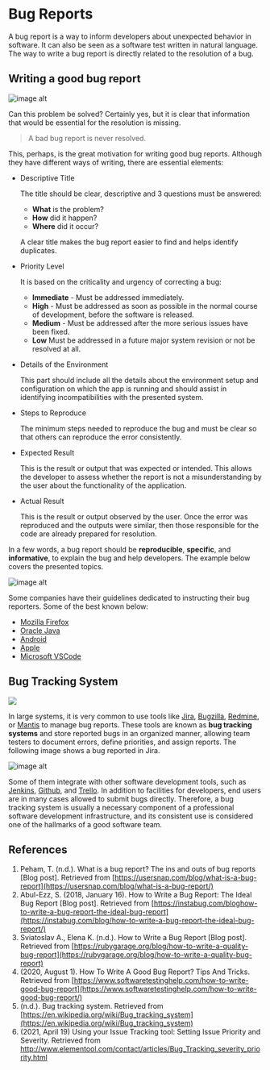 # Bug Reports

A bug report is a way to inform developers about unexpected behavior in software. It can also be seen as a software test written in natural language. The way to write a bug report is directly related to the resolution of a bug.

## Writing a good bug report

![image alt](../assets/bug_report/bug-report-twitter.png)

Can this problem be solved? Certainly yes, but it is clear that information that would be essential for the resolution is missing.

> A bad bug report is never resolved.
 
This, perhaps, is the great motivation for writing good bug reports. Although they have different ways of writing, there are essential elements:

* Descriptive Title

    The title should be clear, descriptive and 3 questions must be answered: 
    * **What** is the problem? 
    * **How** did it happen? 
    * **Where** did it occur? 
    
    A clear title makes the bug report easier to find and helps identify duplicates.

* Priority Level

    It is based on the criticality and urgency of correcting a bug:
    * **Immediate** - Must be addressed immediately.
    * **High** - Must be addressed as soon as possible in the normal course of development, before the software is released.
    * **Medium** - Must be addressed after the more serious issues have been fixed.
    * **Low** Must be addressed in a future major system revision or not be resolved at all.
    
* Details of the Environment

    This part should include all the details about the environment setup and configuration on which the app is running and should assist in identifying incompatibilities with the presented system.

* Steps to Reproduce

    The minimum steps needed to reproduce the bug and must be clear so that others can reproduce the error consistently.

* Expected Result

    This is the result or output that was expected or intended. This allows the developer to assess whether the report is not a misunderstanding by the user about the functionality of the application.

* Actual Result

    This is the result or output observed by the user. Once the error was reproduced and the outputs were similar, then those responsible for the code are already prepared for resolution.

In a few words, a bug report should be **reproducible**, **specific**, and **informative**, to explain the bug and help developers. The example below covers the presented topics.

![image alt](../assets/bug_report/trello-bug-report.png)

Some companies have their guidelines dedicated to instructing their bug reporters. Some of the best known below:

* [Mozilla Firefox](https://developer.mozilla.org/en-US/docs/Mozilla/QA/Bug_writing_guidelines)
* [Oracle Java](https://docs.oracle.com/javase/10/troubleshoot/submit-bug-report.htm#JSTGD526)
* [Android](https://developer.android.com/studio/debug/bug-report)
* [Apple](https://developer.apple.com/bug-reporting/)
* [Microsoft VSCode](https://github.com/Microsoft/vscode/blob/master/CONTRIBUTING.md)

## Bug Tracking System

![](../assets/bug_report/bug_tracking_system.png)

In large systems, it is very common to use tools like [Jira](https://www.atlassian.com/software/jira), [Bugzilla](https://bugzilla.mozilla.org/home), [Redmine](https://www.redmine.org/), or [Mantis](https://www.mantisbt.org/) to manage bug reports. These tools are known as **bug tracking systems** and store reported bugs in an organized manner, allowing team testers to document errors, define priorities, and assign reports. The following image shows a bug reported in Jira.

![image alt](../assets/bug_report/jira-bug-report-template.png)

Some of them integrate with other software development tools, such as [Jenkins](https://www.jenkins.io/), [Github](https://github.com/), and [Trello](https://trello.com/). In addition to facilities for developers, end users are in many cases allowed to submit bugs directly. Therefore, a bug tracking system is usually a necessary component of a professional software development infrastructure, and its consistent use is considered one of the hallmarks of a good software team.

## References

1. Peham, T. (n.d.). What is a bug report? The ins and outs of bug reports [Blog post]. Retrieved from [https://usersnap.com/blog/what-is-a-bug-report](https://usersnap.com/blog/what-is-a-bug-report/)
1. Abul-Ezz, S. (2018, January 16). How to Write a Bug Report: The Ideal Bug Report [Blog post]. Retrieved from [https://instabug.com/bloghow-to-write-a-bug-report-the-ideal-bug-report](https://instabug.com/blog/how-to-write-a-bug-report-the-ideal-bug-report/)
1. Sviatoslav A., Elena K. (n.d.). How to Write a Bug Report [Blog post]. Retrieved from [https://rubygarage.org/blog/how-to-write-a-quality-bug-report](https://rubygarage.org/blog/how-to-write-a-quality-bug-report)
1. (2020, August 1). How To Write A Good Bug Report? Tips And Tricks. Retrieved from [https://www.softwaretestinghelp.com/how-to-write-good-bug-report](https://www.softwaretestinghelp.com/how-to-write-good-bug-report/)
1. (n.d.). Bug tracking system. Retrieved from [https://en.wikipedia.org/wiki/Bug_tracking_system](https://en.wikipedia.org/wiki/Bug_tracking_system)
1. (2021, April 19) Using your Issue Tracking tool: Setting Issue Priority and Severity. Retrieved from http://www.elementool.com/contact/articles/Bug_Tracking_severity_priority.html
